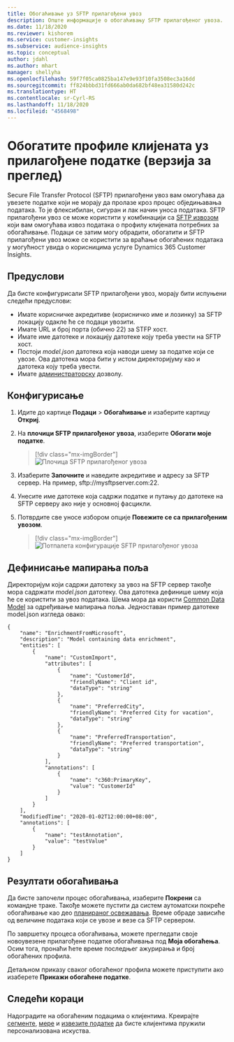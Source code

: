 ```yaml
---
title: Обогаћивање уз SFTP прилагођени увоз
description: Опште информације о обогаћивању SFTP прилагођеног увоза.
ms.date: 11/18/2020
ms.reviewer: kishorem
ms.service: customer-insights
ms.subservice: audience-insights
ms.topic: conceptual
author: jdahl
ms.author: mhart
manager: shellyha
ms.openlocfilehash: 59f7f05ca0825ba147e9e93f10fa3508ec3a16dd
ms.sourcegitcommit: ff824bbbd31fd666ab0da682bf48ea31580d242c
ms.translationtype: HT
ms.contentlocale: sr-Cyrl-RS
ms.lasthandoff: 11/18/2020
ms.locfileid: "4568498"
---
```

# <a name="enrich-customer-profiles-with-custom-data-preview"></a>Обогатите профиле клијената уз прилагођене податке (верзија за преглед)

Secure File Transfer Protocol (SFTP) прилагођени увоз вам омогућава да увезете податке који не морају да пролазе кроз процес обједињавања података. То је флексибилан, сигуран и лак начин уноса података. SFTP прилагођени увоз се може користити у комбинацији са [SFTP извозом](export-sftp.md) који вам омогућава извоз података о профилу клијената потребних за обогаћивање. Подаци се затим могу обрадити, обогатити и SFTP прилагођени увоз може се користити за враћање обогаћених података у могућност увида о корисницима услуге Dynamics 365 Customer Insights.

## <a name="prerequisites"></a>Предуслови

Да бисте конфигурисали SFTP прилагођени увоз, морају бити испуњени следећи предуслови:

- Имате корисничке акредитиве (корисничко име и лозинку) за SFTP локацију одакле ће се подаци увозити.
- Имате URL и број порта (обично 22) за STFP хост.
- Имате име датотеке и локацију датотеке коју треба увести на SFTP хост.
- Постоји *model.json* датотека која наводи шему за податке који се увозе. Ова датотека мора бити у истом директоријуму као и датотека коју треба увести.
- Имате [администраторску](permissions.md#administrator) дозволу.

## <a name="configuration"></a>Конфигурисање

1. Идите до картице **Подаци** > **Обогаћивање** и изаберите картицу **Откриј**.

1. На **плочици SFTP прилагођеног увоза**, изаберите **Обогати моје податке**.

   > [!div class="mx-imgBorder"]
   > ![Плочица SFTP прилагођеног увоза](media/SFTP_Custom_Import_tile.png "Плочица SFTP прилагођеног увоза")

1. Изаберите **Започните** и наведите акредитиве и адресу за SFTP сервер. На пример, sftp://mysftpserver.com:22.

1. Унесите име датотеке која садржи податке и путању до датотеке на SFTP серверу ако није у основној фасцикли.

1. Потврдите све уносе избором опције **Повежите се са прилагођеним увозом**.

   > [!div class="mx-imgBorder"]
   > ![Потпалета конфигурације SFTP прилагођеног увоза](media/SFTP_Custom_Import_Configuration_flyout.png "Потпалета конфигурације SFTP прилагођеног увоза")

## <a name="defining-field-mappings"></a>Дефинисање мапирања поља 

Директоријум који садржи датотеку за увоз на SFTP сервер такође мора садржати *model.json* датотеку. Ова датотека дефинише шему која ће се користити за увоз података. Шема мора да користи [Common Data Model](https://docs.microsoft.com/common-data-model/) за одређивање мапирања поља. Једноставан пример датотеке model.json изгледа овако:

```
{
    "name": "EnrichmentFromMicrosoft",
    "description": "Model containing data enrichment",
    "entities": [
        {
            "name": "CustomImport",
            "attributes": [
                {
                    "name": "CustomerId",
                    "friendlyName": "Client id",
                    "dataType": "string"
                },
                {
                    "name": "PreferredCity",
                    "friendlyName": "Preferred City for vacation",
                    "dataType": "string"
                },
                {
                    "name": "PreferredTransportation",
                    "friendlyName": "Preferred transportation",
                    "dataType": "string"
                }
            ],
            "annotations": [
                {
                    "name": "c360:PrimaryKey",
                    "value": "CustomerId"
                }
            ]
        }
    ],
    "modifiedTime": "2020-01-02T12:00:00+08:00",
    "annotations": [
        {
            "name": "testAnnotation",
            "value": "testValue"
        }
    ]
}
```

## <a name="enrichment-results"></a>Резултати обогаћивања

Да бисте започели процес обогаћивања, изаберите **Покрени** са командне траке. Такође можете пустити да систем аутоматски покреће обогаћивање као део [планираног освежавања](system.md#schedule-tab). Време обраде зависиће од величине података који се увозе и везе са SFTP сервером.

По завршетку процеса обогаћивања, можете прегледати своје новоувезене прилагођене податке обогаћивања под **Моја обогаћења**. Осим тога, пронаћи ћете време последњег ажурирања и број обогаћених профила.

Детаљном приказу сваког обогаћеног профила можете приступити ако изаберете **Прикажи обогаћене податке**.

## <a name="next-steps"></a>Следећи кораци

Надоградите на обогаћеним подацима о клијентима. Креирајте [сегменте](segments.md), [мере](measures.md) и [извезите податке](export-destinations.md) да бисте клијентима пружили персонализована искуства.


